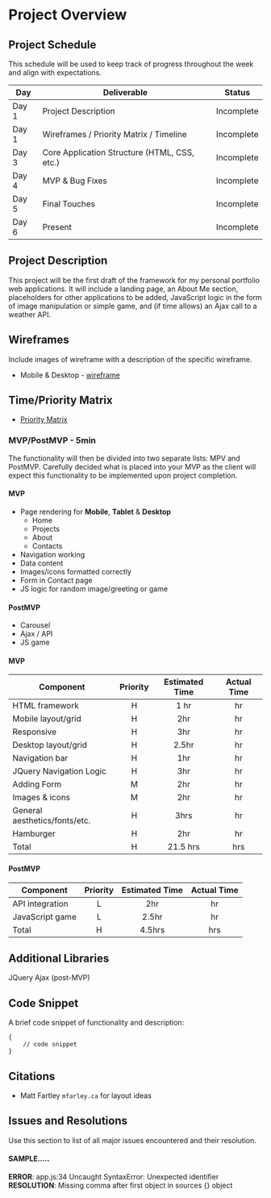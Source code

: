 # Project Overview

## Project Schedule

This schedule will be used to keep track of progress throughout the week and align with expectations.  

|  Day | Deliverable | Status
|---|---| ---|
|Day 1| Project Description | Incomplete
|Day 1| Wireframes / Priority Matrix / Timeline | Incomplete
|Day 3| Core Application Structure (HTML, CSS, etc.) | Incomplete
|Day 4| MVP & Bug Fixes | Incomplete
|Day 5| Final Touches | Incomplete
|Day 6| Present | Incomplete

## Project Description

This project will be the first draft of the framework for my personal portfolio web applications. It will include a landing page, an About Me section, placeholders for other applications to be added, JavaScript logic in the form of image manipulation or simple game, and (if time allows) an Ajax call to a weather API. 

## Wireframes

Include images of wireframe with a description of the specific wireframe.   

- Mobile & Desktop - [wireframe](https://git.generalassemb.ly/garrett-pyke/project-1-portfolio/blob/master/Wireframe.pdf)


## Time/Priority Matrix 

* [Priority Matrix](https://git.generalassemb.ly/garrett-pyke/project-1-portfolio/blob/master/priority-matrix.pdf)

### MVP/PostMVP - 5min

The functionality will then be divided into two separate lists: MPV and PostMVP.  Carefully decided what is placed into your MVP as the client will expect this functionality to be implemented upon project completion.  

#### MVP

- Page rendering for **Mobile**, **Tablet** & **Desktop**
	* Home
	* Projects
	* About
	* Contacts
- Navigation working
- Data content
- Images/icons formatted correctly
- Form in Contact page
- JS logic for random image/greeting or game

#### PostMVP 

- Carousel
- Ajax / API
- JS game


#### MVP
| Component | Priority | Estimated Time | Actual Time |
| --- | :---: |  :---: | :---: | 
| HTML framework | H | 1 hr | hr
| Mobile layout/grid | H | 2hr | hr |
| Responsive | H | 3hr | hr | hr |
| Desktop layout/grid | H | 2.5hr | hr
| Navigation bar | H | 1hr | hr |
| JQuery Navigation Logic | H | 3hr | hr |  
| Adding Form | M | 2hr|  hr | 
| Images & icons | M | 2hr | hr|
| General aesthetics/fonts/etc. | H | 3hrs|  hr | 
| Hamburger | H | 2hr | hr |
| Total | H | 21.5 hrs| hrs |

#### PostMVP
| Component | Priority | Estimated Time | Actual Time |
| --- | :---: |  :---: | :---: | 
| API integration | L | 2hr |  hr |
| JavaScript game | L | 2.5hr |  hr |
| Total | H | 4.5hrs| hrs |

## Additional Libraries
 JQuery
 Ajax (post-MVP)

## Code Snippet

A brief code snippet of functionality and description:  

```
{
	// code snippet
}
```

## Citations 
- Matt Fartley `mfarley.ca` for layout ideas

## Issues and Resolutions
 Use this section to list of all major issues encountered and their resolution.

#### SAMPLE.....
**ERROR**: app.js:34 Uncaught SyntaxError: Unexpected identifier                                
**RESOLUTION**: Missing comma after first object in sources {} object
